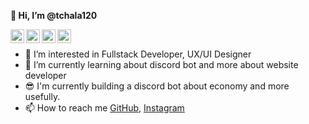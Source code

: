 **👋 Hi, I’m @tchala120**

<a href="https:https://www.patreon.com/devtoon">
  <img align="left" alt="Abhishek's Discord" width="22px" src="https://raw.githubusercontent.com/peterthehan/peterthehan/master/assets/patreon.svg" />
</a>
<a href="https://www.linkedin.com/in/panupong-tipjoi-464986175/">
  <img align="left" alt="Panupong Tipjoi" width="22px" src="https://raw.githubusercontent.com/peterthehan/peterthehan/master/assets/linkedin.svg" />
</a>
<a href="https://open.spotify.com/user/31hqwf2z4k3uhyw7vcjlvgyusgqy">
  <img align="left" alt="Panupong Tipjoi" width="22px" src="https://raw.githubusercontent.com/peterthehan/peterthehan/master/assets/spotify.svg" />
</a>
<a href="https://ko-fi.com/thetoon">
  <img align="left" alt="Panupong Tipjoi" width="22px" src="https://raw.githubusercontent.com/peterthehan/peterthehan/master/assets/ko-fi.svg" />
</a>
<br>

- 👀 I’m interested in Fullstack Developer, UX/UI Designer
- 🌱 I’m currently learning about discord bot and more about website developer
- 😎 I'm currently building a discord bot about economy and more usefully.
- 📫 How to reach me [GitHub](http://github.com),  [Instagram](https://www.instagram.com/itstoon.p/)

<!---
tchala120/tchala120 is a ✨ special ✨ repository because its `README.md` (this file) appears on your GitHub profile.
You can click the Preview link to take a look at your changes.
--->
